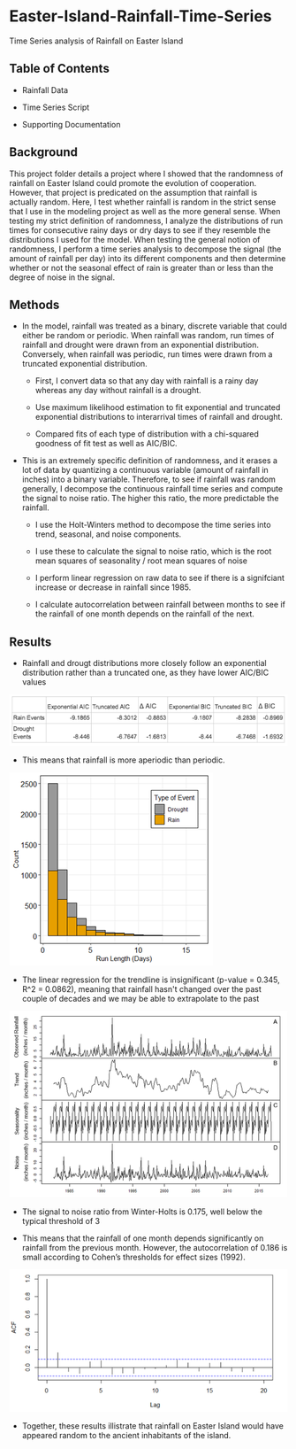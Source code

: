 # Easter-Island-Rainfall-Time-Series
Time Series analysis of Rainfall on Easter Island

## Table of Contents

* Rainfall Data 

* Time Series Script

* Supporting Documentation 

## Background

This project folder details a project where I showed that the randomness of rainfall on Easter Island could promote the evolution of cooperation. However, that project is predicated on the assumption that rainfall is actually random. Here, I test whether rainfall is random in the strict sense that I use in the modeling project as well as the more general sense. When testing my strict definition of randomness, I analyze the distributions of run times for consecutive rainy days or dry days to see if they resemble the distributions I used for the model. When testing the general notion of randomness, I perform a time series analysis to decompose the signal (the amount of rainfall per day) into its different components and then determine whether or not the seasonal effect of rain is greater than or less than the degree of noise in the signal. 

## Methods 

* In the model, rainfall was treated as a binary, discrete variable that could either be random or periodic. When rainfall was random, run times of rainfall and drought were drawn from an exponential distribution. Conversely, when rainfall was periodic, run times were drawn from a truncated exponential distribution. 

  - First, I convert data so that any day with rainfall is a rainy day whereas any day without rainfall is a drought. 

  - Use maximum likelihood estimation to fit exponential and truncated exponential distributions to interarrival times of rainfall and drought. 
  
  - Compared fits of each type of distribution with a chi-squared goodness of fit test as well as AIC/BIC. 
  
* This is an extremely specific definition of randomness, and it erases a lot of data by quantizing a continuous variable (amount of rainfall in inches) into a binary variable. Therefore, to see if rainfall was random generally, I decompose the continuous rainfall time series and compute the signal to noise ratio. The higher this ratio, the more predictable the rainfall. 
 
  - I use the Holt-Winters method to decompose the time series into trend, seasonal, and noise components. 

  - I use these to calculate the signal to noise ratio, which is the root mean squares of seasonality / root mean squares of noise 
  
  - I perform linear regression on raw data to see if there is a signifciant increase or decrease in rainfall since 1985.  

  - I calculate autocorrelation between rainfall between months to see if the rainfall of one month depends on the rainfall of the next. 
  
## Results 

* Rainfall and drougt distributions more closely follow an exponential distribution rather than a truncated one, as they have lower AIC/BIC values 

![](/Images/table.png)

* This means that rainfall is more aperiodic than periodic. 

![](/Images/distributions.png)

* The linear regression for the trendline is insignificant (p-value = 0.345, R^2 = 0.0862), meaning that rainfall hasn't changed over the past couple of decades and we may be able to extrapolate to the past 

![](/Images/timeSeries.png)

* The signal to noise ratio from Winter-Holts is 0.175, well below the typical threshold of 3

* This means that the rainfall of one month depends significantly on rainfall from the previous month. However, the autocorrelation of 0.186 is small according to Cohen’s thresholds for effect sizes (1992). 

![](/Images/autocorrelation.png)

* Together, these results illistrate that rainfall on Easter Island would have appeared random to the ancient inhabitants of the island.
